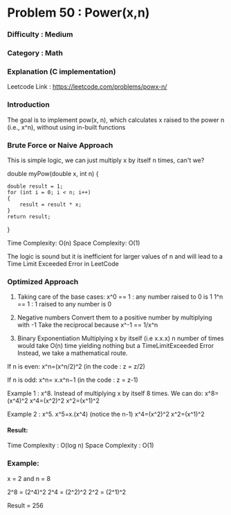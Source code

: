 # Problem 50 : Power(x,n)
### Difficulty : Medium
### Category : Math
### Explanation (C implementation)

Leetcode Link : https://leetcode.com/problems/powx-n/

### Introduction
The goal is to implement pow(x, n), which calculates x raised to the power n (i.e., x^n), without using in-built functions

### Brute Force or Naive Approach

This is simple logic, we can just multiply x by itself n times, can't we?

double myPow(double x, int n) {

    double result = 1;
    for (int i = 0; i < n; i++)
    {
        result = result * x;
    }
    return result;
}

Time Complexity: O(n)
Space Complexity: O(1)

The logic is sound but it is inefficient for larger values of n and will lead to a Time Limit Exceeded Error in LeetCode

### Optimized Approach
1. Taking care of the base cases:
x^0 == 1 : any number raised to 0 is 1
1^n == 1 : 1 raised to any number is 0

2. Negative numbers
Convert them to a positive number by multiplying with -1
Take the reciprocal because x^-1 == 1/x^n

3. Binary Exponentiation
Multiplying x by itself (i.e x.x.x) n number of times would take O(n) time yielding nothing but a TimeLimitExceeded Error
Instead, we take a mathematical route.

If n is even: x^n=(x^n/2)^2 (in the code : z = z/2)

If n is odd: x^n= x.x^n−1 (in the code : z = z-1)

Example 1 : x^8. Instead of multiplying x by itself 8 times. We can do:
x^8=(x^4)^2
x^4=(x^2)^2
x^2=(x^1)^2

Example 2 : x^5.
x^5=x.(x^4) (notice the n-1)
x^4=(x^2)^2
x^2=(x^1)^2

#### Result:
Time Complexity : O(log n)
Space Complexity : O(1)

### Example:
x = 2 and n = 8

2^8 = (2^4)^2
2^4 = (2^2)^2
2^2 = (2^1)^2

Result = 256
